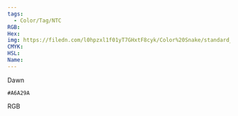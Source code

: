 ```yaml
---
tags:
  - Color/Tag/NTC
RGB:
Hex:
img: https://filedn.com/l0hpzxl1f01yT7GHxtF8cyk/Color%20Snake/standard_csv_to_svg/%23/A6A29A.svg
CMYK:
HSL:
Name:
---
```

Dawn
```palette
#A6A29A
```
RGB
